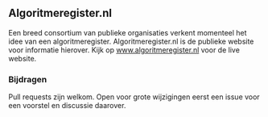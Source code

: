 ## Algoritmeregister.nl
Een breed consortium van publieke organisaties verkent momenteel het idee van een algoritmeregister. Algoritmeregister.nl is de publieke website voor informatie hierover. Kijk op www.algoritmeregister.nl voor de live website.

### Bijdragen
Pull requests zijn welkom. Open voor grote wijzigingen eerst een issue voor een voorstel en discussie daarover.
